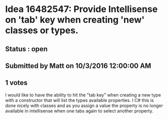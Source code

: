 # Idea 16482547: Provide Intellisense on 'tab' key when creating 'new' classes or types. #

## Status : open

## Submitted by Matt on 10/3/2016 12:00:00 AM

## 1 votes

I would like to have the ability to hit the "tab key" when creating a new type with a constructor that will list the types available properties.
I C# this is done nicely with classes and as you assign a value the property is no longer available in intellisense when one tabs again to select another property.

